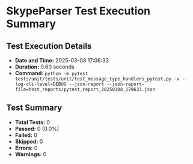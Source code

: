 # SkypeParser Test Execution Summary

## Test Execution Details

- **Date and Time:** 2025-03-08 17:06:33
- **Duration:** 0.60 seconds
- **Command:** `python -m pytest tests/unit/tests/unit/test_message_type_handlers_pytest.py -v --log-cli-level=DEBUG --json-report --json-report-file=test_reports/pytest_report_20250308_170633.json`

## Test Summary

- **Total Tests:** 0
- **Passed:** 0 (0.0%)
- **Failed:** 0
- **Skipped:** 0
- **Errors:** 0
- **Warnings:** 0

